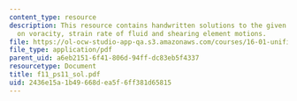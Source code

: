 ```yaml
---
content_type: resource
description: This resource contains handwritten solutions to the given problem set
  on voracity, strain rate of fluid and shearing element motions.
file: https://ol-ocw-studio-app-qa.s3.amazonaws.com/courses/16-01-unified-engineering-i-ii-iii-iv-fall-2005-spring-2006/2436e15a1b49668dea5f6ff381d65815_f11_ps11_sol.pdf
file_type: application/pdf
parent_uid: a6eb2151-6f41-806d-94ff-dc83eb5f4337
resourcetype: Document
title: f11_ps11_sol.pdf
uid: 2436e15a-1b49-668d-ea5f-6ff381d65815
---
```

